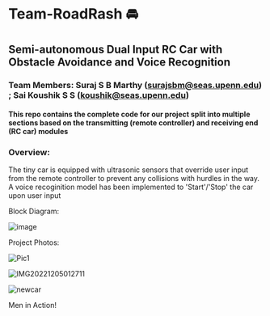 # Team-RoadRash 🚘
## Semi-autonomous Dual Input RC Car with Obstacle Avoidance and Voice Recognition 
### Team Members: Suraj S B Marthy (surajsbm@seas.upenn.edu) ; Sai Koushik S S (koushik@seas.upenn.edu)
#### This repo contains the complete code for our project split into multiple sections based on the transmitting (remote controller) and receiving end (RC car) modules

### Overview:

  The tiny car is equipped with ultrasonic sensors that override user input from the remote controller to prevent any collisions with hurdles in the way. A voice recoginition model has been implemented to 'Start'/'Stop' the car upon user input

Block Diagram:

  ![image](https://user-images.githubusercontent.com/69215958/210123094-ac6a6594-15c6-492e-b96b-b2c41a364891.png)

Project Photos:

  ![Pic1](https://user-images.githubusercontent.com/69215958/210123125-798fe8d4-0ed8-4922-8915-580ccac80d7b.JPG)

  ![IMG20221205012711](https://user-images.githubusercontent.com/69215958/210123132-194e88f2-9542-4733-a2a4-5da9ffce3fec.jpg)

  ![newcar](https://user-images.githubusercontent.com/69215958/210123141-4adbfedc-7474-489e-868e-ec92534176dc.jpg)

Men in Action! 

  

